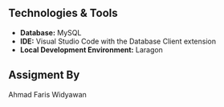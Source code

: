 ## Technologies & Tools

- **Database:** MySQL
- **IDE:** Visual Studio Code with the Database Client extension
- **Local Development Environment:** Laragon

## Assigment By
Ahmad Faris Widyawan
